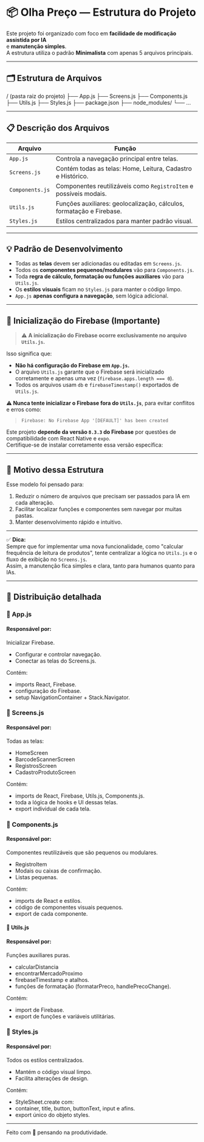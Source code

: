 # 📦 Olha Preço — Estrutura do Projeto

Este projeto foi organizado com foco em **facilidade de modificação assistida por IA**  
e **manutenção simples**.  
A estrutura utiliza o padrão **Minimalista** com apenas 5 arquivos principais.

---

## 🗂️ Estrutura de Arquivos

/ (pasta raiz do projeto) ├── App.js ├── Screens.js ├── Components.js ├── Utils.js ├── Styles.js ├── package.json ├── node_modules/ └── ...


---

## 📋 Descrição dos Arquivos

| Arquivo         | Função                                                                 |
|-----------------|------------------------------------------------------------------------|
| `App.js`         | Controla a navegação principal entre telas.                            |
| `Screens.js`     | Contém todas as telas: Home, Leitura, Cadastro e Histórico.            |
| `Components.js`  | Componentes reutilizáveis como `RegistroItem` e possíveis modais.       |
| `Utils.js`       | Funções auxiliares: geolocalização, cálculos, formatação e Firebase.   |
| `Styles.js`      | Estilos centralizados para manter padrão visual.                       |

---

## 💡 Padrão de Desenvolvimento

- Todas as **telas** devem ser adicionadas ou editadas em `Screens.js`.
- Todos os **componentes pequenos/modulares** vão para `Components.js`.
- Toda **regra de cálculo, formatação ou funções auxiliares** vão para `Utils.js`.
- Os **estilos visuais** ficam no `Styles.js` para manter o código limpo.
- `App.js` **apenas configura a navegação**, sem lógica adicional.

---

## 🔐 Inicialização do Firebase (Importante)

> ⚠️ **A inicialização do Firebase ocorre exclusivamente no arquivo `Utils.js`.**

Isso significa que:
- **Não há configuração do Firebase em `App.js`.**
- O arquivo `Utils.js` garante que o Firebase será inicializado corretamente e apenas uma vez (`firebase.apps.length === 0`).
- Todos os arquivos usam `db` e `firebaseTimestamp()` exportados de `Utils.js`.

**⚠️ Nunca tente inicializar o Firebase fora do `Utils.js`**, para evitar conflitos e erros como:
> `Firebase: No Firebase App '[DEFAULT]' has been created`

Este projeto **depende da versão `8.3.3` do Firebase** por questões de compatibilidade com React Native e `expo`.  
Certifique-se de instalar corretamente essa versão específica:

---

## 🧠 Motivo dessa Estrutura

Esse modelo foi pensado para:

1. Reduzir o número de arquivos que precisam ser passados para IA em cada alteração.
2. Facilitar localizar funções e componentes sem navegar por muitas pastas.
3. Manter desenvolvimento rápido e intuitivo.

---

✅ **Dica:**  
Sempre que for implementar uma nova funcionalidade, como "calcular frequência de leitura de produtos", tente centralizar a lógica no `Utils.js` e o fluxo de exibição no `Screens.js`.  
Assim, a manutenção fica simples e clara, tanto para humanos quanto para IAs.

---

## 🧠 Distribuição detalhada
### 📁 App.js

#### Responsável por:
Inicializar Firebase.
- Configurar e controlar navegação.
- Conectar as telas do Screens.js.

Contém:
- imports React, Firebase.
- configuração do Firebase.
- setup NavigationContainer + Stack.Navigator.

### 📁 Screens.js

#### Responsável por:
Todas as telas:
- HomeScreen
- BarcodeScannerScreen
- RegistrosScreen
- CadastroProdutoScreen

Contém:
- imports de React, Firebase, Utils.js, Components.js.
- toda a lógica de hooks e UI dessas telas.
- export individual de cada tela.

### 📁 Components.js

#### Responsável por:
Componentes reutilizáveis que são pequenos ou modulares.
- RegistroItem
- Modais ou caixas de confirmação.
- Listas pequenas.

Contém:
- imports de React e estilos.
- código de componentes visuais pequenos.
- export de cada componente.

#### 📁 Utils.js

#### Responsável por:
Funções auxiliares puras.
- calcularDistancia
- encontrarMercadoProximo
- firebaseTimestamp e atalhos.
- funções de formatação (formatarPreco, handlePrecoChange).

Contém:
- import de Firebase.
- export de funções e variáveis utilitárias.

### 📁 Styles.js

#### Responsável por:
Todos os estilos centralizados.
- Mantém o código visual limpo.
- Facilita alterações de design.

Contém:
- StyleSheet.create com:
- container, title, button, buttonText, input e afins.
- export único do objeto styles.


---

Feito com 💙 pensando na produtividade.
